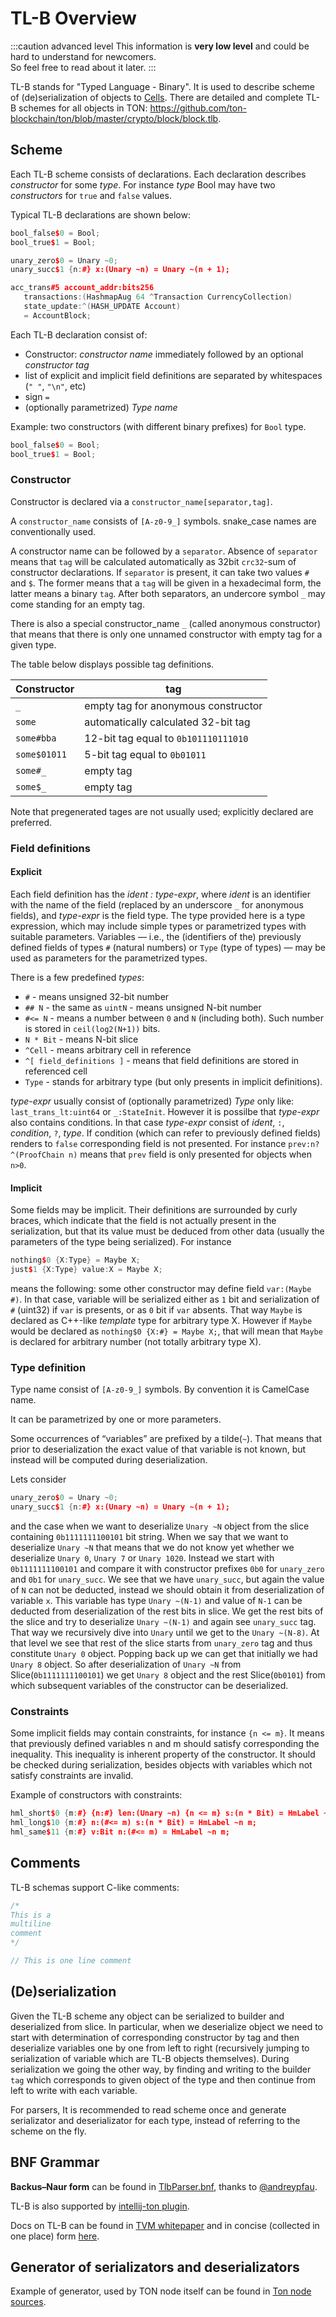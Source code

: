 # TL-B Overview

:::caution advanced level
This information is **very low level** and could be hard to understand for newcomers.  
So feel free to read about it later.
:::

TL-B stands for "Typed Language - Binary". It is used to describe scheme of (de)serialization of objects to [Cells](/learn/overviews/cells.md). There are detailed and complete TL-B schemes for all objects in TON: https://github.com/ton-blockchain/ton/blob/master/crypto/block/block.tlb.

## Scheme

Each TL-B scheme consists of declarations. Each declaration describes _constructor_ for some _type_. For instance _type_ Bool may have two _constructors_ for `true` and `false` values.

Typical TL-B declarations are shown below:
```cpp
bool_false$0 = Bool;
bool_true$1 = Bool;

unary_zero$0 = Unary ~0;
unary_succ$1 {n:#} x:(Unary ~n) = Unary ~(n + 1);

acc_trans#5 account_addr:bits256
   transactions:(HashmapAug 64 ^Transaction CurrencyCollection)
   state_update:^(HASH_UPDATE Account)
   = AccountBlock;
```


Each TL-B declaration consist of:
* Constructor: _constructor name_ immediately followed by an optional _constructor tag_
* list of explicit and implicit field definitions are separated by whitespaces (`" "`, `"\n"`, etc)
* sign `=`
* (optionally parametrized) _Type name_

Example: two constructors (with different binary prefixes) for `Bool` type.
```cpp
bool_false$0 = Bool;
bool_true$1 = Bool;
```

### Constructor
Constructor is declared via a `constructor_name[separator,tag]`.

A `constructor_name` consists of `[A-z0-9_]` symbols. snake_case names are conventionally used.

A constructor name can be followed by a `separator`. Absence of `separator` means that `tag` will be calculated automatically as 32bit  `crc32`-sum of constructor declarations. If `separator` is present, it can take two values `#` and `$`. The former means that a `tag` will be given in a hexadecimal form, the latter means a binary `tag`.
After both separators, an undercore symbol `_` may come standing for an empty tag.


There is also a special constructor_name `_` (called anonymous constructor) that means that there is only one unnamed constructor with empty tag for a given type.

The table below displays possible tag definitions.

| Constructor | tag |
| ----------- | ----------- |
|  `_`     | empty tag for anonymous constructor     |
|  `some`     | automatically calculated 32-bit tag       |
|  `some#bba`     | 12-bit tag equal to `0b101110111010`      |
|  `some$01011`     | 5-bit tag equal to `0b01011`      |
|  `some#_`     | empty tag      |
|  `some$_`     | empty tag      |

Note that pregenerated tages are not usually used; explicitly declared are preferred.
### Field definitions
#### Explicit
Each field definition has the _ident : type-expr_, where _ident_ is an identifier with the name of the field (replaced by an underscore `_` for anonymous fields), and _type-expr_ is the field type. The type provided here is a type expression, which may include simple types or parametrized types with suitable parameters. Variables — i.e., the (identifiers of the) previously defined fields of types `#` (natural numbers) or `Type` (type of types) — may be used as parameters for the parametrized types.

There is a few predefined _types_:
* `#` - means unsigned 32-bit number
* `## N` - the same as `uintN` - means unsigned N-bit number
* `#<= N` - means a number between `0` and `N` (including both). Such number is stored in `ceil(log2(N+1))` bits.
* `N * Bit` - means N-bit slice
* `^Cell` - means arbitrary cell in reference
* `^[ field_definitions ]` - means that field definitions are stored in referenced cell
* `Type` - stands for arbitrary type (but only presents in implicit definitions).

_type-expr_ usually consist of (optionally parametrized) _Type_ only like: `last_trans_lt:uint64` or `_:StateInit`. However it is possilbe that _type-expr_ also contains conditions. In that case _type-expr_ consist of _ident_, `:`, _condition_, `?`, _type_. If condition (which can refer to previously defined fields) renders to `false` corresponding field is not presented. For instance `prev:n?^(ProofChain n)` means that `prev` field is only presented for objects when `n>0`.

#### Implicit
Some fields may be implicit. Their definitions are surrounded by curly braces, which indicate that the field is not actually present in the serialization, but that its value must be deduced from other data (usually the parameters of the type being serialized).
For instance 
```cpp
nothing$0 {X:Type} = Maybe X;
just$1 {X:Type} value:X = Maybe X;
```

means the following: some other constructor may define field `var:(Maybe #)`. In that case, variable will be serialized either as `1` bit and serialization of `#` (uint32) if `var` is presents, or as `0` bit if `var` absents. That way `Maybe` is declared as C++-like _template_ type for arbitrary type X. However if `Maybe` would be declared as `nothing$0 {X:#} = Maybe X;`, that will mean that `Maybe` is declared for arbitrary number (not totally arbitrary type X).

### Type definition
Type name consist of `[A-z0-9_]` symbols. By convention it is CamelCase name.

It can be parametrized by one or more parameters.

Some occurrences of “variables” are prefixed by a tilde(`~`). That means that prior to deserialization the exact value of that variable is not known, but instead will be computed during deserialization.

Lets consider
```cpp
unary_zero$0 = Unary ~0;
unary_succ$1 {n:#} x:(Unary ~n) = Unary ~(n + 1);
```

and the case when we want to deserialize `Unary ~N` object from the slice containing `0b1111111100101` bit string. When we say that we want to deserialize `Unary ~N` that means that we do not know yet whether we deserialize `Unary 0`, `Unary 7` or `Unary 1020`. Instead we start with `0b1111111100101` and compare it with constructor prefixes `0b0` for `unary_zero` and `0b1` for `unary_succ`. We see that we have `unary_succ`, but again the value of `N` can not be deducted, instead we should obtain it from deserialization of variable `x`. This variable has type `Unary ~(N-1)` and value of `N-1` can be deducted from deserialization of the rest bits in slice.
We get the rest bits of the slice and try to deserialize `Unary ~(N-1)` and again see `unary_succ` tag. That way we recursively dive into `Unary` until we get to the `Unary ~(N-8)`. At that level we see that rest of the slice starts from `unary_zero` tag and thus constitute `Unary 0` object. Popping back up we can get that initially we had `Unary 8` object.
So after deserialization of `Unary ~N` from Slice(`0b1111111100101`) we get `Unary 8` object and the rest Slice(`0b0101`) from which subsequent variables of the constructor can be deserialized.

### Constraints
Some implicit fields may contain constraints, for instance `{n <= m}`. It means that previously defined variables n and m should satisfy corresponding the inequality. This inequality is inherent property of the constructor. It should be checked during serialization, besides objects with variables which not satisfy constraints are invalid.

Example of constructors with constraints:
```cpp
hml_short$0 {m:#} {n:#} len:(Unary ~n) {n <= m} s:(n * Bit) = HmLabel ~n m;
hml_long$10 {m:#} n:(#<= m) s:(n * Bit) = HmLabel ~n m;
hml_same$11 {m:#} v:Bit n:(#<= m) = HmLabel ~n m;
```

## Comments
TL-B schemas support C-like comments:
```cpp
/* 
This is a
multiline
comment 
*/

// This is one line comment
```


## (De)serialization
Given the TL-B scheme any object can be serialized to builder and deserialized from slice.
In particular, when we deserialize object we need to start with determination of corresponding constructor by tag and then deserialize variables one by one from left to right (recursively jumping to serialization of variable which are TL-B objects themselves).
During serialization we going the other way, by finding and writing to the builder `tag` which corresponds to given object of the type and then continue from left to write with each variable.

For parsers, It is recommended to read scheme once and generate serializator and deserializator for each type, instead of referring to the scheme on the fly.

## BNF Grammar

**Backus–Naur form** can be found in [TlbParser.bnf](https://github.com/andreypfau/intellij-ton/blob/main/src/main/grammars/TlbParser.bnf), thanks to [@andreypfau](https://github.com/andreypfau).

TL-B is also supported by [intellij-ton plugin](https://github.com/andreypfau/intellij-ton).

Docs on TL-B can be found in [TVM whitepaper](https://ton.org/tvm.pdf) and in concise (collected in one place) form [here](https://github.com/tonstack/TL-B-docs).
## Generator of serializators and deserializators
Example of generator, used by TON node itself can be found in [Ton node sources](https://github.com/ton-blockchain/ton/blob/master/crypto/tl/tlbc.cpp).

